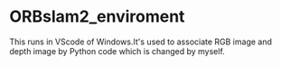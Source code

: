 # ORBslam2_enviroment
This runs in VScode of Windows.It's used to associate RGB image and depth image by Python code which is changed by myself.
